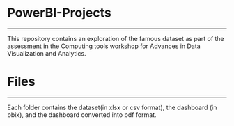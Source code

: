 # PowerBI-Projects
--------------------------------------------------------------------

This repository contains an exploration of the famous dataset as part of the assessment in the Computing tools workshop for Advances in Data Visualization and Analytics.

# Files
--------------------------------------------------------------------------

Each folder contains the dataset(in xlsx or csv format), the dashboard (in pbix), and the dashboard converted into pdf format.

